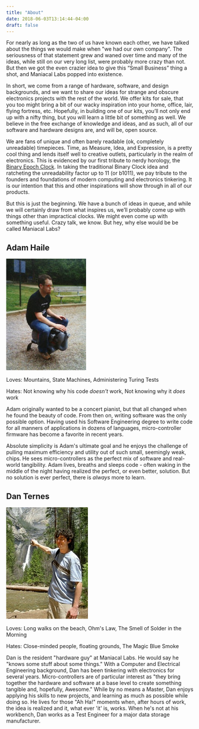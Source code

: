 ```yaml
---
title: "About"
date: 2018-06-03T13:14:44-04:00
draft: false
---
```


For nearly as long as the two of us have known each other, we have talked about the things we would make when "we had our own company". The seriousness of that statement grew and waned over time and many of the ideas, while still on our very long list, were probably more crazy than not. But then we got the even crazier idea to give this “Small Business” thing a shot, and Maniacal Labs popped into existence.

In short, we come from a range of hardware, software, and design backgrounds, and we want to share our ideas for strange and obscure electronics projects with the rest of the world. We offer kits for sale, that you too might bring a bit of our wacky inspiration into your home, office, lair, flying fortress, etc. Hopefully, in building one of our kits, you’ll not only end up with a nifty thing, but you will learn a little bit of something as well. We believe in the free exchange of knowledge and ideas, and as such, all of our software and hardware designs are, and will be, open source.

We are fans of unique and often barely readable (ok, completely unreadable) timepieces. Time, as Measure, Idea, and Expression, is a pretty cool thing and lends itself well to creative outlets, particularly in the realm of electronics. This is evidenced by our first tribute to nerdy horology, the [Binary Epoch Clock](/product/becv1/). In taking the traditional Binary Clock idea and ratcheting the unreadability factor up to 11 (or b1011), we pay tribute to the founders and foundations of modern computing and electronics tinkering. It is our intention that this and other inspirations will show through in all of our products.

But this is just the beginning. We have a bunch of ideas in queue, and while we will certainly draw from what inspires us, we’ll probably come up with things other than impractical clocks. We might even come up with something useful. Crazy talk, we know. But hey, why else would be be called Maniacal Labs?



## Adam Haile



![Adam Haile](/wp-content/uploads/2013/07/Adam-Haile-215x300.jpg)


Loves: Mountains, State Machines, Administering Turing Tests

Hates: Not knowing why his code _doesn't_ work, Not knowing why it _does_ work

Adam originally wanted to be a concert pianist, but that all changed when he found the beauty of code. From then on, writing software was the only possible option. Having used his Software Engineering degree to write code for all manners of applications in dozens of languages, micro-controller firmware has become a favorite in recent years.

Absolute simplicity is Adam's ultimate goal and he enjoys the challenge of pulling maximum efficiency and utility out of such small, seemingly weak, chips. He sees micro-controllers as the perfect mix of software and real-world tangibility. Adam lives, breaths and sleeps code - often waking in the middle of the night having realized the perfect, or even better, solution. But no solution is ever perfect, there is _always_ more to learn.



## Dan Ternes



![Dan Ternes](/wp-content/uploads/2013/07/Dan-Ternes-220x300.jpg)


Loves: Long walks on the beach, Ohm's Law, The Smell of Solder in the Morning

Hates: Close-minded people, floating grounds, The Magic Blue Smoke

Dan is the resident "hardware guy" at Maniacal Labs. He would say he "knows some stuff about some things." With a Computer and Electrical Engineering background, Dan has been tinkering with electronics for several years. Micro-controllers are of particular interest as "they bring together the hardware and software at a base level to create something tangible and, hopefully, Awesome." While by no means a Master, Dan enjoys applying his skills to new projects, and learning as much as possible while doing so. He lives for those "Ah Ha!" moments when, after hours of work, the idea is realized and it, what ever 'it' is, works. When he's not at his workbench, Dan works as a Test Engineer for a major data storage manufacturer.